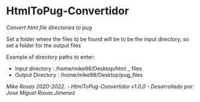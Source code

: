 # HtmlToPug-Convertidor
*Convert html file directories to pug*

Set a folder where the files to be found will be to be the input directory, so set a folder for the output files 

Example of directory paths to enter:
- Input directory : /home/mike98/Desktop/html _ files
- Output Directory : /home/mike98/Desktop/pug_files


*Mike Rosas 2020-2022. - HtmlToPug-Convertidor v1.0.0  - Desarrollado por: Jose Miguel Rosas Jimenez*
